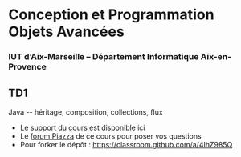 # Conception et Programmation Objets Avancées

### IUT d’Aix-Marseille – Département Informatique Aix-en-Provence

## TD1
Java -- héritage, composition, collections, flux

* Le support du cours est disponible [ici](https://github.com/IUTInfoAix-M3105/Ressources)
* Le [forum Piazza](https://piazza.com/univ-amu.fr/fall2017/m3105/home) de ce cours pour poser vos questions
* Pour forker le dépôt : https://classroom.github.com/a/4IhZ985Q

